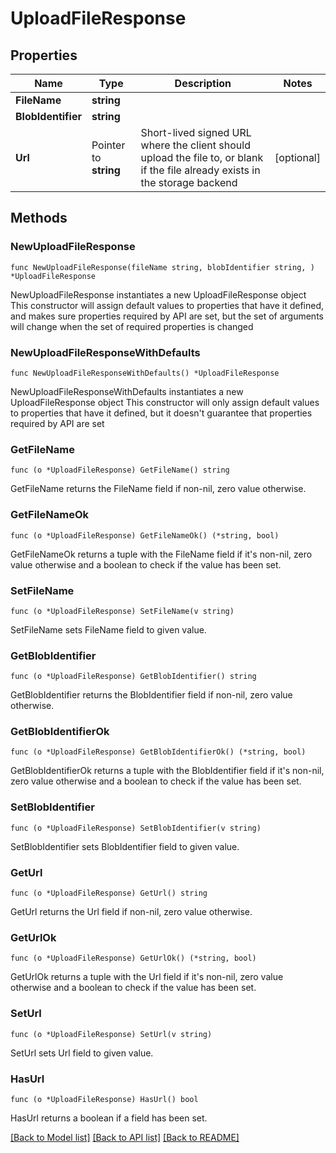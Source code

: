 # UploadFileResponse

## Properties

Name | Type | Description | Notes
------------ | ------------- | ------------- | -------------
**FileName** | **string** |  | 
**BlobIdentifier** | **string** |  | 
**Url** | Pointer to **string** | Short-lived signed URL where the client should upload the file to, or blank if the file already exists in the storage backend | [optional] 

## Methods

### NewUploadFileResponse

`func NewUploadFileResponse(fileName string, blobIdentifier string, ) *UploadFileResponse`

NewUploadFileResponse instantiates a new UploadFileResponse object
This constructor will assign default values to properties that have it defined,
and makes sure properties required by API are set, but the set of arguments
will change when the set of required properties is changed

### NewUploadFileResponseWithDefaults

`func NewUploadFileResponseWithDefaults() *UploadFileResponse`

NewUploadFileResponseWithDefaults instantiates a new UploadFileResponse object
This constructor will only assign default values to properties that have it defined,
but it doesn't guarantee that properties required by API are set

### GetFileName

`func (o *UploadFileResponse) GetFileName() string`

GetFileName returns the FileName field if non-nil, zero value otherwise.

### GetFileNameOk

`func (o *UploadFileResponse) GetFileNameOk() (*string, bool)`

GetFileNameOk returns a tuple with the FileName field if it's non-nil, zero value otherwise
and a boolean to check if the value has been set.

### SetFileName

`func (o *UploadFileResponse) SetFileName(v string)`

SetFileName sets FileName field to given value.


### GetBlobIdentifier

`func (o *UploadFileResponse) GetBlobIdentifier() string`

GetBlobIdentifier returns the BlobIdentifier field if non-nil, zero value otherwise.

### GetBlobIdentifierOk

`func (o *UploadFileResponse) GetBlobIdentifierOk() (*string, bool)`

GetBlobIdentifierOk returns a tuple with the BlobIdentifier field if it's non-nil, zero value otherwise
and a boolean to check if the value has been set.

### SetBlobIdentifier

`func (o *UploadFileResponse) SetBlobIdentifier(v string)`

SetBlobIdentifier sets BlobIdentifier field to given value.


### GetUrl

`func (o *UploadFileResponse) GetUrl() string`

GetUrl returns the Url field if non-nil, zero value otherwise.

### GetUrlOk

`func (o *UploadFileResponse) GetUrlOk() (*string, bool)`

GetUrlOk returns a tuple with the Url field if it's non-nil, zero value otherwise
and a boolean to check if the value has been set.

### SetUrl

`func (o *UploadFileResponse) SetUrl(v string)`

SetUrl sets Url field to given value.

### HasUrl

`func (o *UploadFileResponse) HasUrl() bool`

HasUrl returns a boolean if a field has been set.


[[Back to Model list]](../README.md#documentation-for-models) [[Back to API list]](../README.md#documentation-for-api-endpoints) [[Back to README]](../README.md)


